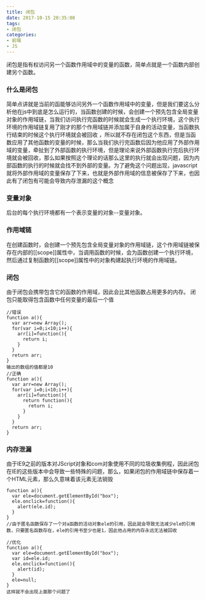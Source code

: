 ```yaml
---
title: 闭包
date: 2017-10-15 20:35:08
tags: 
- 闭包
categories:
- 前端
- JS
---
```

闭包是指有权访问另一个函数作用域中的变量的函数，简单点就是一个函数内部创建另个函数。<!--more-->
### 什么是闭包
简单点讲就是当前的函能够访问另外一个函数作用域中的变量，但是我们要这么分析他在js中到底是怎么运行的，当函数创建的时候，会创建一个预先包含全局变量对象的作用域链，当我们访问执行完函数的时候就会生成一个执行环境，这个执行环境的作用域链复用了刚才的那个作用域链并添加属于自身的活动变量，当函数执行结束的时候这个执行环境就会被回收 ，所以就不存在闭包这个东西，但是当函数应用了其他函数的变量的时候，那么当我们执行完函数后因为他应用了外部作用域的变量，牵扯到了外部函数的执行环境，但是理论来说外部函数执行完后执行环境就会被回收，那么如果按照这个理论的话那么这里的执行就会出现问题，因为内部函数的执行的时候就会找不到外部的变量。为了避免这个问题出现，javascript就将外部作用域的变量保存了下来，也就是外部作用域的信息被保存了下来，也因此有了闭包有可能会导致内存泄漏的这个概念
### 变量对象
后台的每个执行环境都有一个表示变量的对象--变量对象。
### 作用域链
在创建函数时，会创建一个预先包含全局变量对象的作用域链，这个作用域链被保存在内部的[[scope]]属性中，当调用函数的时候，会为函数创建一个执行环境，然后通过复制函数的[[scope]]属性中的对象构建起执行环境的作用域链。
### 闭包
由于闭包会携带包含它的函数的作用域，因此会比其他函数占用更多的内存。
闭包只能取得包含函数中任何变量的最后一个值
```
//错误
function a(){
  var arr=new Array();
  for(var i=0;i<10;i++){
    arr[i]=function(){
      return i;
    }
  }
  return arr;
}
输出的数组的值都是10
//正确
function a(){
  var arr=new Array();
  for(var i=0;i<10;i++){
    arr[i]=function(){
      return function(){
        return i;
      }   
    }
  }
  return arr;
}
```
### 内存泄漏
由于IE9之前的版本对JScript对象和com对象使用不同的垃圾收集例程，因此闭包在IE的这些版本中会导致一些特殊的问题，那么，如果闭包的作用域链中保存着一个HTML元素，那么久意味着该元素无法销毁
```
function a(){
  var ele=document.getElementById("box");
  ele.onclick=function(){
    alert(ele.id);
  }
}
//由于匿名函数保存了一个对a函数的活动对象ele的引用，因此就会导致无法减少ele的引用数，只要匿名函数存在，ele的引用书至少也是1，因此他占用的内存永远无法被回收

//优化
function a(){
  var ele=document.getElementById("box");
  var id=ele.id;
  ele.onclick=function(){
    alert(id);
  }
  ele=null;
}
这样就不会出现上面那个问题了
```
